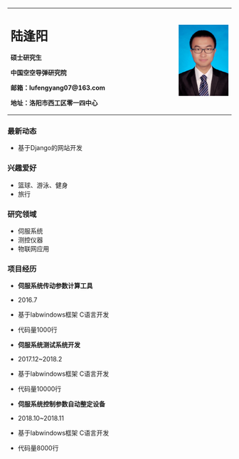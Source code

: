 <table border="0">
  <tr>
    <td width="75%">
      <h1>陆逢阳</h1>
      <p><b>硕士研究生</b></p>
      <p><b>中国空空导弹研究院</b></p>
      <p><b>邮箱：lufengyang07@163.com</b></p>
      <p><b>地址：洛阳市西工区零一四中心</b></p>
    </td>
    <td width="25%">
      <img src="/zhengjianzhao.jpg" width="100%">      
    </td>
  </tr>
</table>

### 最新动态
- 基于Django的网站开发

### 兴趣爱好
- 篮球、游泳、健身
- 旅行

### 研究领域
- 伺服系统
- 测控仪器
- 物联网应用

### 项目经历
- **伺服系统传动参数计算工具**  
- 2016.7  
- 基于labwindows框架  C语言开发  
- 代码量1000行  

- **伺服系统测试系统开发**  
- 2017.12~2018.2  
- 基于labwindows框架  C语言开发  
- 代码量10000行

- **伺服系统控制参数自动整定设备**  
- 2018.10~2018.11  
- 基于labwindows框架  C语言开发  
- 代码量8000行  


